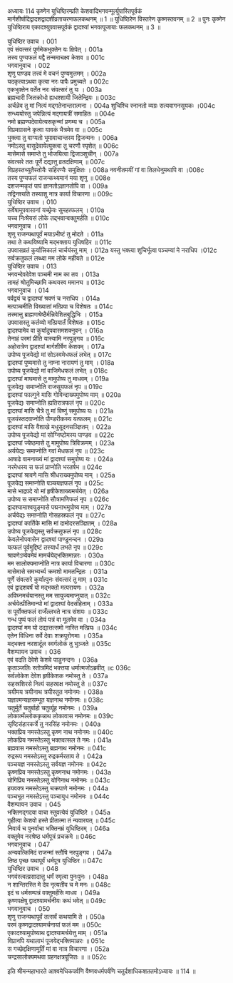 अध्यायः 114
कृष्णेन युधिष्ठिरम्प्रति केशवादिभगवन्मूर्त्युपास्तिपूर्वकं मार्गशीर्षादिद्वादशद्वादशीव्रताचरणफलकथनम् ॥ 1 ॥ युधिष्ठिरेण विस्तरेण कृष्णस्तवनम् ॥ 2 ॥ पुनः कृष्णेन युधिष्ठिराय एकादश्युपवासपूर्वकं द्वादश्यां भगवत्पूजायाः फलकथनम् ॥ 3 ॥

युधिष्ठिर उवाच ।	001  
एवं संवत्सरं पूर्णमेकभुक्तेन यः क्षिपेत् ।	001a  
तस्य पुण्यफलं यद्वै तन्ममाचक्ष्व केशव ॥	001c  
भगवानुवाच ।	002  
शृणु पाण्डव तत्त्वं मे वचनं पुण्यमुत्तमम् ।	002a  
यदकृत्वाऽथवा कृत्वा नरः पापैः प्रमुच्यते ॥	002c  
एकभुक्तेन वर्तेत नरः संवत्सरं तु यः ।	003a  
ब्रह्मचारी जितक्रोधो ह्यधश्शायी जितेन्द्रियः ॥	003c  
अर्चन्नेव तु मां नित्यं मद्गतेनान्तरात्मना ।	004a	शुचिश्चि स्नानतो व्यग्रः सत्यवागनसूयकः ।004c  
सन्ध्ययोस्तु जपेन्नित्यं मद्गायत्रीं समाहितः ॥	004e  
नमो ब्रह्मण्यदेवायेत्यसकृन्मां प्रणम्य च ।	005a  
विप्रमग्रासने कृत्वा यावकं भैत्रमेव वा ॥	005c  
भुक्त्वा तु वाग्यतो भूमावाचान्तस्य द्विजन्मनः ।	006a  
नमोऽस्तु वासुदेवायेत्युक्त्वा तु चरणौ स्पृशेत् ॥	006c  
मासेमासे समाप्ते तु भोजयित्वा द्विजाञ्शुचीन् ।	007a  
संवत्सरे ततः पूर्णे दद्यात्तु व्रतदक्षिणाम् ॥	007c  
विप्रहस्तच्युतैस्तोयैः सहिरण्यैः समुक्षितः ।	008a	नवनीतमयीं गां वा तिलधेनुमथापि वा ।008c  
तस्य पुण्यफलं राजन्कथ्यमानं मया शृणु ॥	008e  
दशजन्मकृतं पापं ज्ञानतोऽज्ञानतोपि वा ।	009a  
तद्विनश्यति तस्याशु नात्र कार्या विचारणा ॥	009c  
युधिष्ठिर उवाच ।	010  
सर्वेषामुपवासानां यच्छ्रेयः सुमहत्फलम् ।	010a  
यच्च निःश्रेयसं लोके तद्भवान्वक्तुमर्हति ॥	010c  
भगवानुवाच ।	011  
शृणु राजन्यथापूर्वं मयाऽभीष्टं तु मोदते ।	011a  
तथा ते कथयिष्यामि मद्भक्ताय युधिषठिर ॥	011c  
उपवासव्रतं कुर्यात्त्रिकालं चार्चयंस्तु माम् ।	012a	यस्तु भक्त्या शुचिर्भूत्वा पञ्चम्यां मे नराधिप ।012c  
सर्वक्रतुफलं लब्ध्वा मम लोके महीयते ॥	012e  
युधिष्ठिर उवाच ।	013  
भगवन्देवदेवेश पञ्चमी नाम का तव ।	013a  
तामहं श्रोतुमिच्छामि कथयस्व ममानघ ॥	013c  
भगवानुवाच ।	014  
पर्वद्वयं च द्वादश्यां श्रवणं च नराधिप ।	014a  
मत्पञ्चमीति विख्यातां मत्प्रिया च विशेषतः ॥	014c  
तस्मात्तु ब्राह्मणश्रेष्ठैर्मन्निवेशितबुद्धिभिः ।	015a  
उपवासस्तु कर्तव्यो मत्प्रियार्तं विशेषतः ॥	015c  
द्वादश्यामेव वा कुर्यादुपवासमशक्नुवन् ।	016a  
तेनाहं परमां प्रीति यास्यामि नरपुङ्गव ॥	016c  
अहोरात्रेण द्वादश्यां मार्गशीर्षेण केशवम् ।	017a  
उपोष्य पूजयेद्यो मां सोऽस्वमेधफलं लभेत् ॥	017c  
द्वादश्यां पुष्यमासे तु नाम्ना नारायणं तु माम् ।	018a  
उपोष्य पूजयेद्यो मां वाजिमेधफलं लभेत् ॥	018c  
द्वादश्यां माघमासे तु मामुपोष्य तु माधवम् ।	019a  
पूजयेद्यः समाप्नोति राजसूयफलं नृप ॥	019c  
द्वादश्यां फाल्गुने मासि गोविन्दाख्यमुपोष्य माम् ॥	020a  
पूजयेद्यः समाप्नोति ह्यतिरात्रफलं नृप ॥	020c  
द्वादश्यां मासि चैत्रे तु मां विष्णुं समुपोष्य यः ।	021a  
पूजयंस्तदवाप्नोति पौण्डरीकस्य यत्फलम् ॥	021c  
द्वादश्यां मासि वैशाखे मधुसूदनसञ्ज्ञितम् ।	022a  
उपोष्य पूजयेद्यो मां सोग्निष्टोमस्य पाण्डव ॥	022c  
द्वादश्यां ज्येष्ठमासे तु मामुपोष्य त्रिविक्रमम् ।	023a  
अर्ययेद्यः समाप्नोति गवां मेधफलं नृप ॥	023c  
आषाढे वामनाख्यं मां द्वादश्यां समुपोष्य यः ।	024a  
नरमेधस्य स फलं प्राप्नोति भरतर्षभ ॥	024c  
द्वादश्यां श्रावणे मासि श्रीधराख्यमुपोष्य माम् ।	025a  
पूजयेद्य समाप्नोति पञ्चयज्ञफलं नृप ॥	025c  
मासे भाद्रपदे यो मां हृषीकेशाख्यमर्चयेत् ।	026a  
उपोष्य स समाप्नोति सौत्रामणिफलं नृप ॥	026c  
द्वादश्यामाश्वयुङ्मासे पद्मनाभमुपोष्य माम् ।	027a  
अर्चयेद्यः समाप्नोति गोसहस्रफलं नृप ॥	027c  
द्वादश्यां कार्तिके मासि मां दामोदरसञ्ज्ञितम् ।	028a  
उपोष्य पूजयेद्यस्तु सर्वक्रतुफलं नृप ॥	028c  
केवलेनोपवासेन द्वादश्यां पाण्डुनन्दन ।	029a  
यत्फलं पूर्वमुद्दिष्टं तस्यार्धं लभते नृप ॥	029c  
श्रावणेऽप्येवमेवं मामर्चयेद्भक्तिमान्नरः ।	030a  
मम सालोक्यमाप्नोति नात्र कार्या विचारणा ॥	030c  
मासेमासे समभ्यर्च्य क्रमशो मामतन्द्रितः ।	031a  
पूर्णे संवत्सरे कुर्यात्पुनः संवत्सरं तु माम् ॥	031c  
एवं द्वादशवर्षं यो मद्भक्तो मत्परायणः ।	032a  
अविघ्नमर्चयानस्तु मम सायुज्यमाप्नुयात् ॥	032c  
अर्चयेत्प्रीतिमान्यो मां द्वादश्यां वेदसंहिताम् ।	033a  
स पूर्वोक्तफलं राजँल्लभते नात्र संशयः ॥	033c  
गन्धं पुष्पं फलं तोयं पत्रं वा मूलमेव वा ।	034a  
द्वादश्यां मम यो दद्यात्तत्समो नास्ति मत्प्रियः ॥	034c  
एतेन विधिना सर्वे देवाः शक्रपुरोगमाः ।	035a  
मद्भक्ता नरशार्दूल स्वर्गलोकं तु भुञ्जते ॥	035c  
वैशम्पायन उवाच ।	036  
एवं वदति देवेशे केशवे पाडुनन्दनः ।	036a  
कृताञ्जलिः स्तोत्रमिदं भक्त्तया धर्मात्मजोऽब्रवीत् ॥c	036c  
सर्वलोकेश देवेश हृषीकेशक नमोस्तु ते ।	037a  
सहस्रशिरसे नित्यं सहस्राक्ष नमोस्तु ते ॥	037c  
त्रयीमय त्रयीनाथ त्रयीस्तुत नमोनमः ।	038a  
यज्ञात्मन्यज्ञसम्भूत यज्ञनाथ नमोनमः ॥	038c  
चतुर्मूर्ते चतुर्बाहो चतुर्व्यूह नमोनमः ।	039a  
लोकात्मँल्लोककृन्नाथ लोकावास नमोनमः ॥	039c  
सृष्टिसंहारकर्त्रे तु नरसिंह नमोनमः ।	040a  
भक्तप्रिय नमस्तेऽस्तु कृष्ण नाथ नमोनमः ॥	040c  
लोकप्रिय नमस्तेऽस्तु भक्तवत्सल ते नमः ।	041a  
ब्रह्मवास नमस्तेऽस्तु ब्रह्मनाथ नमोनमः ॥	041c  
रुद्ररूप नमस्तेऽस्तु रुद्रकर्मरताय ते ।	042a  
पञ्चयज्ञ नमस्तेऽस्तु सर्वयज्ञ नमोनमः ॥	042c  
कृष्णप्रिय नमस्तेऽस्तु कृष्णनाथ नमोनमः ।	043a  
योगिप्रिय नमस्तेऽस्तु योगिनाथ नमोनमः ॥	043c  
हयवक्त्र नमस्तेऽस्तु चक्रपाणे नमोनमः ।	044a  
पञ्चभूत नमस्तेऽस्तु पञ्चायुध नमोनमः ॥	044c  
वैशम्पायन उवाच ।	045  
भक्तिगद्गदया वाचा स्तुवत्येवं युधिष्ठिरे ।	045a  
गृहीत्वा केशवो हस्ते प्रीतात्मा तं न्यवारयत् ॥	045c  
निवार्य च पुनर्वाचा भक्तिनम्रं युधिष्ठिरम् ।	046a  
वक्तुमेव नरश्रेष्ठ धर्मपूत्रं प्रचक्रमे ॥	046c  
भगवानुवाच ।	047  
अन्यवत्किमिदं राजन्मां स्तौषि नरपुङ्गव ।	047a  
तिष्ठ पृच्छ यथापूर्वं धर्मपूत्र युधिष्ठिर ॥	047c  
युधिष्ठिर उवाच ।	048  
भगवंस्त्वत्प्रसादात्तु धर्मं स्मृत्वा पुनःपुनः ।	048a  
न शान्तिरस्ति मे देव नृत्यतीव च मे मनः ॥	048c  
इदं च धर्मसम्पन्नं वक्तुमर्हसि माधव ।	049a  
कृष्णपक्षेषु द्वादश्यामर्चनीयः कथं भवेत् ॥	049c  
भगवानुवाच ।	050  
शृणु राजन्यथापूर्वं तत्सर्वं कथयामि ते ।	050a  
परमं कृष्णद्वादश्यामर्चनायां फलं मम ॥	050c  
एकादश्यामुपोष्याथ द्वादश्यामर्चयेत्तु माम् ।	051a  
विप्रानपि यथालाभं पूजयेद्भक्तिमान्नरः ॥	051c  
स गच्छेद्दक्षिणामूर्तिं मां वा नात्र विचारणा ।	052a  
चन्द्रसालोक्यमथवा ग्रहनक्षत्रपूजितः ॥ ॥	052c  

इति श्रीमन्महाभारते आश्वमेधिकपर्वणि वैष्णवधर्मपर्वणि चतुर्दशाधिकशततमोऽध्यायः ॥ 114 ॥
	
